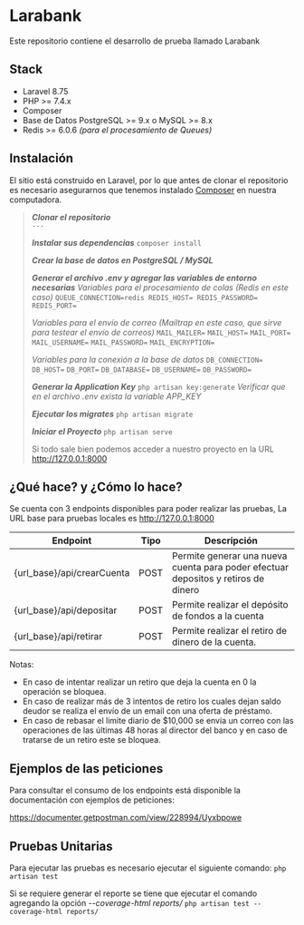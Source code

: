 # Larabank
Este repositorio contiene el desarrollo de prueba llamado Larabank

## Stack

 - Laravel 8.75
 - PHP >= 7.4.x
 - Composer
 - Base de Datos PostgreSQL >= 9.x o MySQL >= 8.x
 - Redis >= 6.0.6 *(para el procesamiento de Queues)*

## Instalación

El sitio está construido en Laravel, por lo que antes de clonar el repositorio es necesario asegurarnos que tenemos instalado [Composer](https://getcomposer.org/) en nuestra computadora.

>    ***Clonar el repositorio***   
>    ``` --- ```
>    
>    ***Instalar sus dependencias***
>    `composer install`
>    
>    ***Crear la base de datos en PostgreSQL / MySQL***
>    
>    ***Generar el archivo .env y agregar las variables de entorno necesarias***
>    *Variables para el procesamiento de colas (Redis en este caso)*
>    `
>    QUEUE_CONNECTION=redis
>    REDIS_HOST=
>    REDIS_PASSWORD=
>    REDIS_PORT=
>    `
>    
>    *Variables para el envío de correo (Mailtrap en este caso, que sirve para testear el envío de correos)*
>    `MAIL_MAILER=`
>    `MAIL_HOST=`
>    `MAIL_PORT=`
>    `MAIL_USERNAME=`
>    `MAIL_PASSWORD=`
>    `MAIL_ENCRYPTION=`
>     
>    *Variables para la conexión a la base de datos*
>    `DB_CONNECTION=`
>    `DB_HOST=`
>    `DB_PORT=`
>    `DB_DATABASE=`
>    `DB_USERNAME=`
>    `DB_PASSWORD=`
>    
>   ***Generar la Application Key***
>    `php artisan key:generate`
>    *Verificar que en el archivo .env exista la variable APP_KEY*   
>    
>    ***Ejecutar los migrates***
>    `php artisan migrate`
>
> ***Iniciar el Proyecto***
>  `php artisan serve`
>  
>  Si todo sale bien podemos acceder a nuestro proyecto en   la URL http://127.0.0.1:8000

## ¿Qué hace? y ¿Cómo lo hace?

Se cuenta con 3 endpoints disponibles para poder realizar las pruebas, La URL base para pruebas locales es http://127.0.0.1:8000

| Endpoint | Tipo | Descripción |
|--|--|--|
|{url_base}/api/crearCuenta  | POST | Permite generar una nueva cuenta para poder efectuar depositos y retiros de dinero  |
|{url_base}/api/depositar  | POST | Permite realizar el depósito de fondos a la cuenta  |
|{url_base}/api/retirar | POST | Permite realizar el retiro de dinero de la cuenta.|

Notas:
- En caso de intentar realizar un retiro que deja la cuenta en 0 la operación se bloquea.
- En caso de realizar más de 3 intentos de retiro los cuales dejan saldo deudor se realiza el envío de un email con una oferta de préstamo.
- En caso de rebasar el limite diario de $10,000 se envía un correo con las operaciones de las últimas 48 horas al director del banco y en caso de tratarse de un retiro este se bloquea.

## Ejemplos de las peticiones

Para consultar el consumo de los endpoints está disponible la documentación con ejemplos de peticiones:

https://documenter.getpostman.com/view/228994/Uyxbpowe

## Pruebas Unitarias

Para ejecutar las pruebas es necesario ejecutar el siguiente comando:
`php artisan test`

Si se requiere generar el reporte se tiene que ejecutar el comando agregando la opción  *--coverage-html reports/*
`php artisan test --coverage-html reports/`
